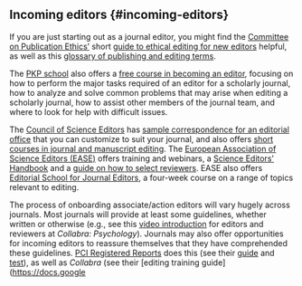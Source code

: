 ## Incoming editors {#incoming-editors}

If you are just starting out as a journal editor, you might find the [Committee on Publication Ethics’](https://publicationethics.org/) short [guide to ethical editing for new editors](https://publicationethics.org/resources/guidelines-new/short-guide-ethical-editing-new-editors) helpful, as well as this [glossary of publishing and editing terms](https://www.pauldudenhefer.net/glossary-of-publishing-and-editing-terms).

The [PKP school](https://pkpschool.sfu.ca/about/) also offers a [free course in becoming an editor](https://pkpschool.sfu.ca/courses/becoming-an-editor/), focusing on how to perform the major tasks required of an editor for a scholarly journal, how to analyze and solve common problems that may arise when editing a scholarly journal, how to assist other members of the journal team, and where to look for help with difficult issues.

The [Council of Science Editors](https://www.councilscienceeditors.org/) has [sample correspondence for an editorial office](https://www.councilscienceeditors.org/resource-library/editorial-policies/sample-correspondence-for-an-editorial-office/) that you can customize to suit your journal, and also offers [short courses in journal and manuscript editing](https://www.councilscienceeditors.org/resource-library/cse-short-course-descriptions/). The [European Association of Science Editors (EASE)](https://ease.org.uk/) offers training and webinars, a [Science Editors' Handbook](https://ease.org.uk/publications/science-editors-handbook/) and a [guide on how to select reviewers](https://ease.org.uk/communities/peer-review-committee/peer-review-toolkit/how-to-select-reviewers/). EASE also offers [Editorial School for Journal Editors](https://ease.org.uk/ease-events/training/editorial-school-for-journal-editors/), a four-week course on a range of topics relevant to editing.

The process of onboarding associate/action editors will vary hugely across journals. Most journals will provide at least some guidelines, whether written or otherwise (e.g., see this [video introduction](https://www.youtube.com/watch?v=3eTA2YkzqFc) for editors and reviewers at *Collabra: Psychology*). Journals may also offer opportunities for incoming editors to reassure themselves that they have comprehended these guidelines. [PCI Registered Reports](https://rr.peercommunityin.org/about/about) does this (see their [guide](https://rr.peercommunityin.org/help/guide_for_recommenders#h_177144648851613645297185) and [test](https://docs.google.com/forms/d/e/1FAIpQLSdoEQ3cfWdDmRixeq8oGUoTN-bVtcdOtriOVDveDMg3bULAeQ/viewform)), as well as *Collabra* (see their [editing training guide](https://docs.google​